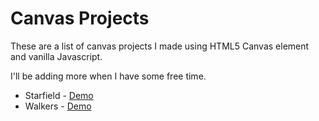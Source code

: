 # Canvas Projects
These are a list of canvas projects I made using HTML5 Canvas element and vanilla Javascript.

I'll be adding more when I have some free time.

* Starfield - [Demo](https://www.nicolaspavlotsky.com.ar/github/demos/starfield/)
* Walkers - [Demo](https://www.nicolaspavlotsky.com.ar/github/demos/walkers/)
